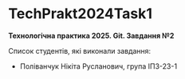 # TechPrakt2024Task1
**Технологічна практика 2025. Git. Завдання №2**

Список студентів, які виконали завдання:
* Поліванчук Нікіта Русланович, група ІПЗ-23-1
